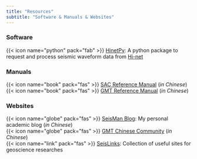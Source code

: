 ```yaml
---
title: "Resources"
subtitle: "Software & Manuals & Websites"
---
```


### Software

{{< icon name="python" pack="fab" >}} [HinetPy](https://seisman.github.io/HinetPy/): A python package to request and process seismic waveform data from [Hi-net](http://www.hinet.bosai.go.jp/)

### Manuals

{{< icon name="book" pack="fas" >}} [SAC Reference Manual](https://seisman.github.io/SAC_Docs_zh/) (*in Chinese*) </br>
{{< icon name="book" pack="fas" >}} [GMT Reference Manual](https://docs.gmt-china.org/) (*in Chinese*) </br>

### Websites

{{< icon name="globe" pack="fas" >}} [SeisMan Blog](https://blog.seisman.info/): My personal academic blog (*in Chinese*) </br>
{{< icon name="globe" pack="fas" >}} [GMT Chinese Community](https://gmt-china.org/) (*in Chinese*) </br>
{{< icon name="link" pack="fas" >}} [SeisLinks](https://link.seisman.info/): Collection of useful sites for geoscience researches
